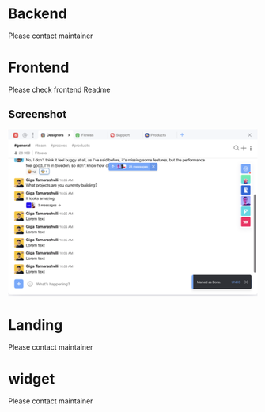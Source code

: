 # Backend
Please contact maintainer

# Frontend
Please check frontend Readme

## Screenshot
![klack](screenshots/klack.png)

# Landing
Please contact maintainer

# widget
Please contact maintainer
